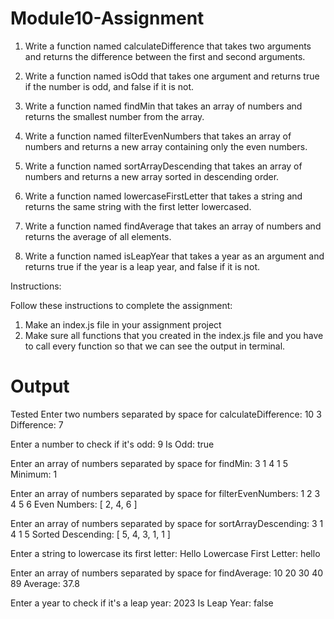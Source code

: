 # Module10-Assignment
1) Write a function named calculateDifference that takes two arguments and returns the difference between the first and second arguments.


2) Write a function named isOdd that takes one argument and returns true if the number is odd, and false if it is not.


3) Write a function named findMin that takes an array of numbers and returns the smallest number from the array.


4) Write a function named filterEvenNumbers that takes an array of numbers and returns a new array containing only the even numbers.


5) Write a function named sortArrayDescending that takes an array of numbers and returns a new array sorted in descending order.


6) Write a function named lowercaseFirstLetter that takes a string and returns the same string with the first letter lowercased.


7) Write a function named findAverage that takes an array of numbers and returns the average of all elements.

8) Write a function named isLeapYear that takes a year as an argument and returns true if the year is a leap year, and false if it is not.

Instructions:

Follow these instructions to complete the assignment:

1) Make an index.js file in your assignment project
2) Make sure all functions that you created in the index.js file and you have to call every function so that we can see the output in terminal.

# Output
Tested
Enter two numbers separated by space for calculateDifference: 10 3
Difference: 7

Enter a number to check if it's odd: 9
Is Odd: true

Enter an array of numbers separated by space for findMin: 3 1 4 1 5
Minimum: 1

Enter an array of numbers separated by space for filterEvenNumbers: 1 2 3 4 5 6
Even Numbers: [ 2, 4, 6 ]

Enter an array of numbers separated by space for sortArrayDescending: 3 1 4 1 5
Sorted Descending: [ 5, 4, 3, 1, 1 ]

Enter a string to lowercase its first letter: Hello
Lowercase First Letter: hello

Enter an array of numbers separated by space for findAverage: 10 20 30 40 89
Average: 37.8

Enter a year to check if it's a leap year: 2023
Is Leap Year: false


 

